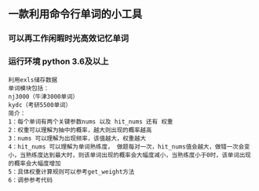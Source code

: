 ## 一款利用命令行单词的小工具
### 可以再工作闲暇时光高效记忆单词
### 运行环境 python 3.6及以上

~~~
利用exls储存数据
单词模块包括：
nj3000（牛津3000单词）
kydc（考研5500单词）
简介：
1：每个单词有两个关键参数nums 以及 hit_nums 还有 权重
2：权重可以理解为抽中的概率，越大则出现的概率越高
3：nums 可以理解为出现频率，该值越大，权重越大
4：hit_nums 可以理解为单词熟练度， 做题每对一次，hit_nums值会越大，做错一次会变小，当熟练度达到最大时，则该单词出现的概率会大幅度减小，当熟练度小于0时，该单词出现的概率会大幅度增加
5：具体权重计算规则可以参考get_weight方法
6：调参参考代码
~~~
